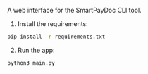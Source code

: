 A web interface for the SmartPayDoc CLI tool.

1. Install the requirements:

```bash
pip install -r requirements.txt
```
2. Run the app:

```bash
python3 main.py
```

